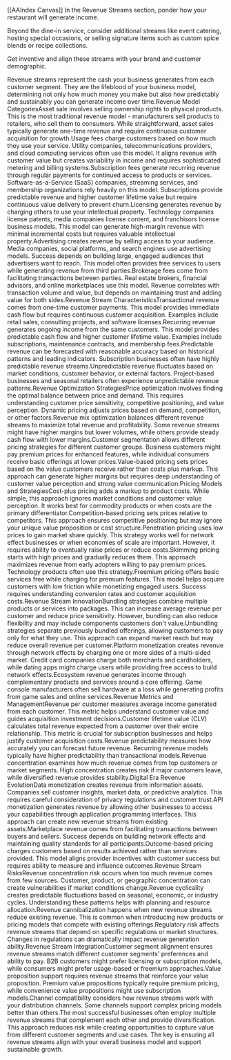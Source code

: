 [[AAIndex Canvas]]
In the Revenue Streams section, ponder how your restaurant will generate income.

Beyond the dine-in service, consider additional streams like event catering, hosting special occasions, or selling signature items such as custom spice blends or recipe collections.

Get inventive and align these streams with your brand and customer demographic.

Revenue streams represent the cash your business generates from each customer segment. They are the lifeblood of your business model, determining not only how much money you make but also how predictably and sustainably you can generate income over time.Revenue Model CategoriesAsset sale involves selling ownership rights to physical products. This is the most traditional revenue model - manufacturers sell products to retailers, who sell them to consumers. While straightforward, asset sales typically generate one-time revenue and require continuous customer acquisition for growth.Usage fees charge customers based on how much they use your service. Utility companies, telecommunications providers, and cloud computing services often use this model. It aligns revenue with customer value but creates variability in income and requires sophisticated metering and billing systems.Subscription fees generate recurring revenue through regular payments for continued access to products or services. Software-as-a-Service (SaaS) companies, streaming services, and membership organizations rely heavily on this model. Subscriptions provide predictable revenue and higher customer lifetime value but require continuous value delivery to prevent churn.Licensing generates revenue by charging others to use your intellectual property. Technology companies license patents, media companies license content, and franchisors license business models. This model can generate high-margin revenue with minimal incremental costs but requires valuable intellectual property.Advertising creates revenue by selling access to your audience. Media companies, social platforms, and search engines use advertising models. Success depends on building large, engaged audiences that advertisers want to reach. This model often provides free services to users while generating revenue from third parties.Brokerage fees come from facilitating transactions between parties. Real estate brokers, financial advisors, and online marketplaces use this model. Revenue correlates with transaction volume and value, but depends on maintaining trust and adding value for both sides.Revenue Stream CharacteristicsTransactional revenue comes from one-time customer payments. This model provides immediate cash flow but requires continuous customer acquisition. Examples include retail sales, consulting projects, and software licenses.Recurring revenue generates ongoing income from the same customers. This model provides predictable cash flow and higher customer lifetime value. Examples include subscriptions, maintenance contracts, and membership fees.Predictable revenue can be forecasted with reasonable accuracy based on historical patterns and leading indicators. Subscription businesses often have highly predictable revenue streams.Unpredictable revenue fluctuates based on market conditions, customer behavior, or external factors. Project-based businesses and seasonal retailers often experience unpredictable revenue patterns.Revenue Optimization StrategiesPrice optimization involves finding the optimal balance between price and demand. This requires understanding customer price sensitivity, competitive positioning, and value perception. Dynamic pricing adjusts prices based on demand, competition, or other factors.Revenue mix optimization balances different revenue streams to maximize total revenue and profitability. Some revenue streams might have higher margins but lower volumes, while others provide steady cash flow with lower margins.Customer segmentation allows different pricing strategies for different customer groups. Business customers might pay premium prices for enhanced features, while individual consumers receive basic offerings at lower prices.Value-based pricing sets prices based on the value customers receive rather than costs plus markup. This approach can generate higher margins but requires deep understanding of customer value perception and strong value communication.Pricing Models and StrategiesCost-plus pricing adds a markup to product costs. While simple, this approach ignores market conditions and customer value perception. It works best for commodity products or when costs are the primary differentiator.Competition-based pricing sets prices relative to competitors. This approach ensures competitive positioning but may ignore your unique value proposition or cost structure.Penetration pricing uses low prices to gain market share quickly. This strategy works well for network effect businesses or when economies of scale are important. However, it requires ability to eventually raise prices or reduce costs.Skimming pricing starts with high prices and gradually reduces them. This approach maximizes revenue from early adopters willing to pay premium prices. Technology products often use this strategy.Freemium pricing offers basic services free while charging for premium features. This model helps acquire customers with low friction while monetizing engaged users. Success requires understanding conversion rates and customer acquisition costs.Revenue Stream InnovationBundling strategies combine multiple products or services into packages. This can increase average revenue per customer and reduce price sensitivity. However, bundling can also reduce flexibility and may include components customers don't value.Unbundling strategies separate previously bundled offerings, allowing customers to pay only for what they use. This approach can expand market reach but may reduce overall revenue per customer.Platform monetization creates revenue through network effects by charging one or more sides of a multi-sided market. Credit card companies charge both merchants and cardholders, while dating apps might charge users while providing free access to build network effects.Ecosystem revenue generates income through complementary products and services around a core offering. Game console manufacturers often sell hardware at a loss while generating profits from game sales and online services.Revenue Metrics and ManagementRevenue per customer measures average income generated from each customer. This metric helps understand customer value and guides acquisition investment decisions.Customer lifetime value (CLV) calculates total revenue expected from a customer over their entire relationship. This metric is crucial for subscription businesses and helps justify customer acquisition costs.Revenue predictability measures how accurately you can forecast future revenue. Recurring revenue models typically have higher predictability than transactional models.Revenue concentration examines how much revenue comes from top customers or market segments. High concentration creates risk if major customers leave, while diversified revenue provides stability.Digital Era Revenue EvolutionData monetization creates revenue from information assets. Companies sell customer insights, market data, or predictive analytics. This requires careful consideration of privacy regulations and customer trust.API monetization generates revenue by allowing other businesses to access your capabilities through application programming interfaces. This approach can create new revenue streams from existing assets.Marketplace revenue comes from facilitating transactions between buyers and sellers. Success depends on building network effects and maintaining quality standards for all participants.Outcome-based pricing charges customers based on results achieved rather than services provided. This model aligns provider incentives with customer success but requires ability to measure and influence outcomes.Revenue Stream RisksRevenue concentration risk occurs when too much revenue comes from few sources. Customer, product, or geographic concentration can create vulnerabilities if market conditions change.Revenue cyclicality creates predictable fluctuations based on seasonal, economic, or industry cycles. Understanding these patterns helps with planning and resource allocation.Revenue cannibalization happens when new revenue streams reduce existing revenue. This is common when introducing new products or pricing models that compete with existing offerings.Regulatory risk affects revenue streams that depend on specific regulations or market structures. Changes in regulations can dramatically impact revenue generation ability.Revenue Stream IntegrationCustomer segment alignment ensures revenue streams match different customer segments' preferences and ability to pay. B2B customers might prefer licensing or subscription models, while consumers might prefer usage-based or freemium approaches.Value proposition support requires revenue streams that reinforce your value proposition. Premium value propositions typically require premium pricing, while convenience value propositions might use subscription models.Channel compatibility considers how revenue streams work with your distribution channels. Some channels support complex pricing models better than others.The most successful businesses often employ multiple revenue streams that complement each other and provide diversification. This approach reduces risk while creating opportunities to capture value from different customer segments and use cases. The key is ensuring all revenue streams align with your overall business model and support sustainable growth.
